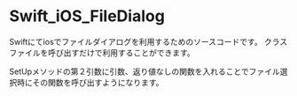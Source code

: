 # Swift_iOS_FileDialog

Swiftにてiosでファイルダイアログを利用するためのソースコードです。
クラスファイルを呼び出すだけで利用することができます。

SetUpメソッドの第２引数に引数、返り値なしの関数を入れることでファイル選択時にその関数を呼び出すようになります。
